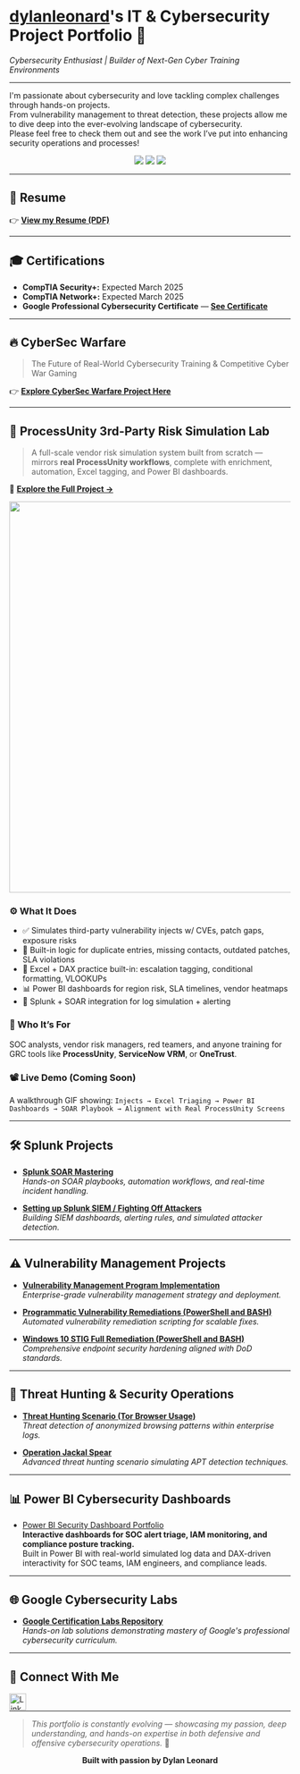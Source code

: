 # <a href="https://www.linkedin.com/in/dylan-leonard-b0962825b">dylanleonard</a>'s IT & Cybersecurity Project Portfolio 🔐  
*Cybersecurity Enthusiast | Builder of Next-Gen Cyber Training Environments*  

---

I'm passionate about cybersecurity and love tackling complex challenges through hands-on projects.  
From vulnerability management to threat detection, these projects allow me to dive deep into the ever-evolving landscape of cybersecurity.  
Please feel free to check them out and see the work I’ve put into enhancing security operations and processes!

<p align="center">
  <img src="https://img.shields.io/github/followers/dylanleonard-1?label=Follow%20Me&style=social" />
  <img src="https://img.shields.io/github/last-commit/dylanleonard-1/dylanleonard-1" />
  <img src="https://img.shields.io/github/repo-size/dylanleonard-1/dylanleonard-1" />
</p>

---

## 📄 Resume  
👉 [**View my Resume (PDF)**](https://docs.google.com/document/d/17MlVXQ-PA19AdOLvp6JFeW5Ni7lREvZU1QSUqw7Nq-Y/edit)

---

## 🎓 Certifications  
- **CompTIA Security+:** Expected March 2025  
- **CompTIA Network+:** Expected March 2025  
- **Google Professional Cybersecurity Certificate** — [**See Certificate**](https://s3.amazonaws.com/coursera_assets/meta_images/generated/CERTIFICATE_LANDING_PAGE/CERTIFICATE_LANDING_PAGE~JG0XRGVUQ8T0/CERTIFICATE_LANDING_PAGE~JG0XRGVUQ8T0.jpeg)

---

## 🔥 CyberSec Warfare  
> The Future of Real-World Cybersecurity Training & Competitive Cyber War Gaming  

👉 [**Explore CyberSec Warfare Project Here**](https://github.com/dylanleonard-1/CyberSec-Warfare-The-Future-of-Real-World-Cybersecurity-Training-Competitive-Cyber-War-Gaming/blob/main/README.md)

---

## 🧩 ProcessUnity 3rd-Party Risk Simulation Lab

> A full-scale vendor risk simulation system built from scratch — mirrors **real ProcessUnity workflows**, complete with enrichment, automation, Excel tagging, and Power BI dashboards.

🔗 [**Explore the Full Project →**](https://github.com/dylanleonard-1/ProcessUnity-3rd-Party-vendor-risk-lab)

<p align="center">
  <img src="https://github.com/dylanleonard-1/vendor-risk-lab/blob/main/Screenshots/ChatGPT%20Image%20Apr%203%2C%202025%2C%2007_14_47%20PM.png?raw=true" width="700"/>
</p>

### ⚙️ What It Does
- ✅ Simulates third-party vulnerability injects w/ CVEs, patch gaps, exposure risks
- 🧠 Built-in logic for duplicate entries, missing contacts, outdated patches, SLA violations
- 🧮 Excel + DAX practice built-in: escalation tagging, conditional formatting, VLOOKUPs
- 📊 Power BI dashboards for region risk, SLA timelines, vendor heatmaps
- 📡 Splunk + SOAR integration for log simulation + alerting

### 🎯 Who It’s For
SOC analysts, vendor risk managers, red teamers, and anyone training for GRC tools like **ProcessUnity**, **ServiceNow VRM**, or **OneTrust**.

### 📽️ Live Demo (Coming Soon)
A walkthrough GIF showing:
`Injects → Excel Triaging → Power BI Dashboards → SOAR Playbook → Alignment with Real ProcessUnity Screens`

---

## 🛠️ Splunk Projects  
- **[Splunk SOAR Mastering](https://github.com/dylanleonard-1/Splunk-Soar-mastering-/tree/main)**  
  *Hands-on SOAR playbooks, automation workflows, and real-time incident handling.*  

- **[Setting up Splunk SIEM / Fighting Off Attackers](https://github.com/dylanleonard-1/Setting-up-Splunk-fighting-off-attackers-/blob/main/README.md)**  
  *Building SIEM dashboards, alerting rules, and simulated attacker detection.*

---

## ⚠️ Vulnerability Management Projects  
- **[Vulnerability Management Program Implementation](https://github.com/dylanleonard-1/vulnerability-management-program/blob/main/README.md)**  
  *Enterprise-grade vulnerability management strategy and deployment.*  

- **[Programmatic Vulnerability Remediations (PowerShell and BASH)](https://github.com/dylanleonard-1/Programmatic-Vulnerability-Remediations/blob/main/README.md)**  
  *Automated vulnerability remediation scripting for scalable fixes.*  

- **[Windows 10 STIG Full Remediation (PowerShell and BASH)](https://github.com/dylanleonard-1/Windows-10-STIG-Full-Remediation-Lab/blob/main/README.md)**  
  *Comprehensive endpoint security hardening aligned with DoD standards.*

---

## 🚨 Threat Hunting & Security Operations  
- **[Threat Hunting Scenario (Tor Browser Usage)](https://github.com/dylanleonard-1/threat-hunting-scenario-tor/blob/main/README.md)**  
  *Threat detection of anonymized browsing patterns within enterprise logs.*

- **[Operation Jackal Spear](https://github.com/dylanleonard-1/Operation-Jackal-Spear/blob/main/README.md)**  
  *Advanced threat hunting scenario simulating APT detection techniques.*

---

## 📊 Power BI Cybersecurity Dashboards

- [Power BI Security Dashboard Portfolio](https://github.com/dylanleonard-1/powerbi-cybersecurity-dashboards)  
  **Interactive dashboards for SOC alert triage, IAM monitoring, and compliance posture tracking.**  
  Built in Power BI with real-world simulated log data and DAX-driven interactivity for SOC teams, IAM engineers, and compliance leads.

---

## 🌐 Google Cybersecurity Labs  
- **[Google Certification Labs Repository](https://github.com/dylanleonard-1/google-certification-labs-)**  
  *Hands-on lab solutions demonstrating mastery of Google's professional cybersecurity curriculum.*

---

## 🤝 Connect With Me  
[<img align="left" alt="LinkedIn" width="30px" src="https://cdn.jsdelivr.net/npm/simple-icons@v3/icons/linkedin.svg" />](https://www.linkedin.com/in/dylan-leonard-b0962825b)  

<br/>

---

> *This portfolio is constantly evolving — showcasing my passion, deep understanding, and hands-on expertise in both defensive and offensive cybersecurity operations.* 🚀  

<p align="center">
  <b>Built with passion by Dylan Leonard</b>
</p>
